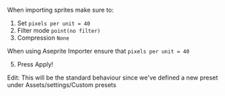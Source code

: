 When importing sprites make sure to:


1. Set `pixels per unit = 40`
2. Filter mode `point(no filter)`
3. Compression `None`

When using Aseprite Importer ensure that `pixels per unit = 40`

5. Press Apply!

Edit: This will be the standard behaviour since we've defined a new preset under Assets/settings/Custom presets